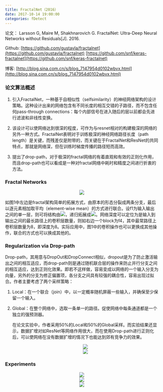 ```yaml
---
title: FractalNet（2016）
date: 2017-10-14 19:00:00
categories: fDetect
---
```


<script type="text/javascript" src="http://cdn.mathjax.org/mathjax/latest/MathJax.js?config=default"></script>

论文： Larsson G, Maire M, Shakhnarovich G. FractalNet: Ultra-Deep Neural Networks without Residuals[J]. 2016.

Github: [https://github.com/gustavla/fractalnet](https://github.com/gustavla/fractalnet)  [https://github.com/snf/keras-fractalnet](https://github.com/snf/keras-fractalnet)

博客: [http://blog.sina.com.cn/s/blog_7147954d0102wbvx.html](http://blog.sina.com.cn/s/blog_7147954d0102wbvx.html)

### 论文算法概述

1. 引入FractalNet，一种基于自相似性（selfsimilarity）的神经网络架构的设计策略。这种设计出来的网络包含有不同长度的相互交错的子路径，而不包含任何pass-through connections：每个内部信号在进入随后的层以前都会先进行滤波和非线性变换。

2. 该设计可以使网络达到很深的程度，可作为与resnet相对的构建极深的网络的另外一种方式。FractalNet表明对于训练极深的神经网络路径长度（path length）是关键，而残差仅是附带的，而关键在于FractalNet和ResNet的共同特点，那就是网络深，但在训练时梯度传播的路径短而高效。

3. 提出了drop-path，对于极深的fractal网络的有着直观和有效的正则化作用，而且drop-path也可以看成是一种对fractal网络中耗时和精度之间进行折衷的方法。
	   
### Fractal Networks

<center><img src="{{ site.baseurl }}/images/pdDetect/fractalnet1.png"></center>

   如图1中左边是fractal架构简单的拓展方式，由原本的形态分裂成两条分支，最后以逐元素相加取平均（element-wise mean）的方式进行联合。设f1为输入输出之间的单一层，则可将结构由<img src="{{ site.baseurl }}/images/pdDetect/fractalnet2.png">，递归拓展成<img src="{{ site.baseurl }}/images/pdDetect/fractalnet3.png">。网络深度可以定位为是输入到输出之间的最长路径上的卷积层数量，则如右边一个block为f4，其中最常路径上卷积层数量为8，即深度为8。实际应用中，图1中的卷积操作也可以更换成其他操作，联合的方式也可以换成其他的。
   
### Regularization via Drop-path

   Drop-path，其用意与DropOut和DropConnect相似，dropout是为了防止激活输出之间的相互适应，而drop-path则是通过随机联合层的操作来防止并行分支之间的相互适应，达到正则化效果。即若不这样做，容易变成以网络的一个输入分支为向量，另外的分支为修正偏置项，各分支之间具有较强的耦合性，容易出现过拟合。作者主要考虑了两个采样策略：

1. Local：在一个联合（join）中，以一定概率随机屏蔽一些输入，并确保至少保留一个输入。

2. Global：在整个网络中，选取一条单一的路径。促使网络中每条通道都是一个独立的强预测器。

   在论文实验中，作者采用50%的Local和50%的Global采样。而实验结果还显示，数据扩增对如ResNet等网络作用很大，而在使用Drop-path进行正则化后，可以使网络在没有数据扩增的情况下也能达到郊有竞争力的效果。

   <center><img src="{{ site.baseurl }}/images/pdDetect/fractalnet4.png"></center>
   
   <center><img src="{{ site.baseurl }}/images/pdDetect/fractalnet5.png"></center>
   
### Experiments

  <center><img src="{{ site.baseurl }}/images/pdDetect/fractalnet6.png"></center>
  
  <center><img src="{{ site.baseurl }}/images/pdDetect/fractalnet7.png"></center>
  
  <center><img src="{{ site.baseurl }}/images/pdDetect/fractalnet8.png"></center>
   
   